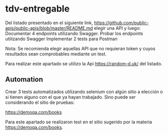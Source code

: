 # tdv-entregable

Del listado presentado en el siguiente link, https://github.com/public-apis/public-apis/blob/master/README.md
elegir una API y luego:
Documentar 4 endpoints utilizando Swagger.
Probar los endpoints utilizando Swagger
Implementar 2 tests para Postman

Nota: Se recomienda elegir aquellas API que no requieran token y cuyos resultados sean comprobables mediante un test.

Para realizar este apartado se utilizo la Api https://random-d.uk/ del listado.

## Automation
Crear 3 tests automatizados utilizando selenium con algún sitio a elección o si tienen alguno con el que ya hayan trabajado. Sino puede ser considerando el sitio de pruebas:

https://demoqa.com/books

Para este apartado se realizaron test en el sitio sugerido por la materia https://demoqa.com/books.